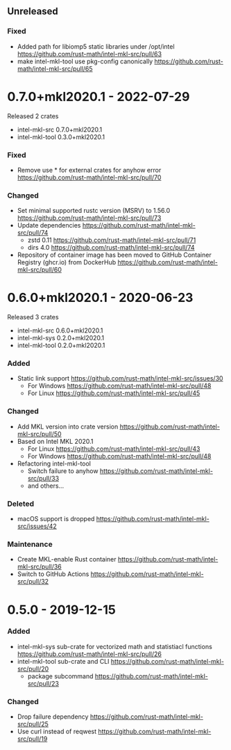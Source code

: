 Unreleased
-----------

### Fixed
- Added path for libiomp5 static libraries under /opt/intel https://github.com/rust-math/intel-mkl-src/pull/63
- make intel-mkl-tool use pkg-config canonically https://github.com/rust-math/intel-mkl-src/pull/65

0.7.0+mkl2020.1 - 2022-07-29
=============================

Released 2 crates

- intel-mkl-src 0.7.0+mkl2020.1
- intel-mkl-tool 0.3.0+mkl2020.1

### Fixed
- Remove use * for external crates for anyhow error https://github.com/rust-math/intel-mkl-src/pull/70

### Changed
- Set minimal supported rustc version (MSRV) to 1.56.0 https://github.com/rust-math/intel-mkl-src/pull/73
- Update dependencies https://github.com/rust-math/intel-mkl-src/pull/74
  - zstd 0.11 https://github.com/rust-math/intel-mkl-src/pull/71
  - dirs 4.0 https://github.com/rust-math/intel-mkl-src/pull/74
- Repository of container image has been moved to GitHub Container Registry (ghcr.io) from DockerHub https://github.com/rust-math/intel-mkl-src/pull/60

0.6.0+mkl2020.1 - 2020-06-23
=============================

Released 3 crates

- intel-mkl-src 0.6.0+mkl2020.1
- intel-mkl-sys 0.2.0+mkl2020.1
- intel-mkl-tool 0.2.0+mkl2020.1

### Added

- Static link support https://github.com/rust-math/intel-mkl-src/issues/30
  - For Windows https://github.com/rust-math/intel-mkl-src/pull/48
  - For Linux https://github.com/rust-math/intel-mkl-src/pull/45

### Changed
- Add MKL version into crate version https://github.com/rust-math/intel-mkl-src/pull/50
- Based on Intel MKL 2020.1
  - For Linux https://github.com/rust-math/intel-mkl-src/pull/43
  - For Windows https://github.com/rust-math/intel-mkl-src/pull/48
- Refactoring intel-mkl-tool
  - Switch failure to anyhow https://github.com/rust-math/intel-mkl-src/pull/33
  - and others...

### Deleted
- macOS support is dropped https://github.com/rust-math/intel-mkl-src/issues/42

### Maintenance
- Create MKL-enable Rust container https://github.com/rust-math/intel-mkl-src/pull/36
- Switch to GitHub Actions https://github.com/rust-math/intel-mkl-src/pull/32

0.5.0 - 2019-12-15
===================

### Added
- intel-mkl-sys sub-crate for vectorized math and statistiacl functions https://github.com/rust-math/intel-mkl-src/pull/26
- intel-mkl-tool sub-crate and CLI https://github.com/rust-math/intel-mkl-src/pull/20
  - package subcommand https://github.com/rust-math/intel-mkl-src/pull/23

### Changed
- Drop failure dependency https://github.com/rust-math/intel-mkl-src/pull/25
- Use curl instead of reqwest https://github.com/rust-math/intel-mkl-src/pull/19
